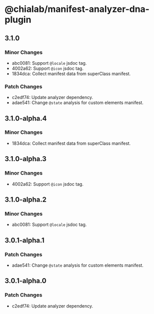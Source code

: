 # @chialab/manifest-analyzer-dna-plugin

## 3.1.0

### Minor Changes

- abc0081: Support `@locale` jsdoc tag.
- 4002a62: Support `@icon` jsdoc tag.
- 1834dca: Collect manifest data from superClass manifest.

### Patch Changes

- c2edf74: Update analyzer dependency.
- adae541: Change `@state` analysis for custom elements manifest.

## 3.1.0-alpha.4

### Minor Changes

- 1834dca: Collect manifest data from superClass manifest.

## 3.1.0-alpha.3

### Minor Changes

- 4002a62: Support `@icon` jsdoc tag.

## 3.1.0-alpha.2

### Minor Changes

- abc0081: Support `@locale` jsdoc tag.

## 3.0.1-alpha.1

### Patch Changes

- adae541: Change `@state` analysis for custom elements manifest.

## 3.0.1-alpha.0

### Patch Changes

- c2edf74: Update analyzer dependency.
